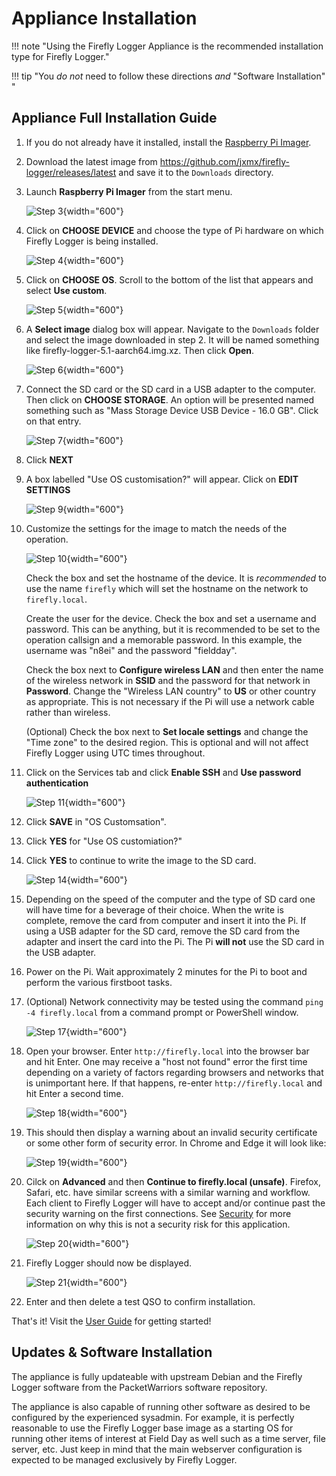 # Appliance Installation

!!! note "Using the Firefly Logger Appliance is the recommended installation type for Firefly Logger."

!!! tip "You *do not* need to follow these directions *and* "Software Installation" "

## Appliance Full Installation Guide

1. If you do not already have it installed, install the
[Raspberry Pi Imager](https://www.raspberrypi.com/software/).

2. Download the latest image from https://github.com/jxmx/firefly-logger/releases/latest and save it to the
`Downloads` directory.

3. Launch **Raspberry Pi Imager** from the start menu.

    ![Step 3](img/step-3.png){width="600"}

4. Click on **CHOOSE DEVICE** and choose the type of
Pi hardware on which Firefly Logger is being installed.

    ![Step 4](img/step-4.png){width="600"}

5. Click on **CHOOSE OS**. Scroll to the bottom of the
list that appears and select **Use custom**. 

    ![Step 5](img/step-5.png){width="600"}

6. A **Select image** dialog box will appear. Navigate to the
`Downloads` folder and select the image downloaded in step 2.
It will be named something like firefly-logger-5.1-aarch64.img.xz.
Then click **Open**.

    ![Step 6](img/step-6.png){width="600"}

7. Connect the SD card or the SD card in a USB adapter to
the computer. Then click on **CHOOSE STORAGE**. An option
will be presented named something such as "Mass Storage Device USB
Device - 16.0 GB". Click on that entry.

    ![Step 7](img/step-7.png){width="600"}

8. Click **NEXT**

9. A box labelled "Use OS customisation?" will appear. Click on
**EDIT SETTINGS**

    ![Step 9](img/step-9.png){width="600"}

10. Customize the settings for the image to match the needs of the operation.

    ![Step 10](img/step-10.png){width="600"}

    Check the box and set the hostname of the device. It is *recommended* to use the name `firefly`
    which will set the hostname on the network to `firefly.local`.

    Create the user for the device. Check the box and set a username and password. This
    can be anything, but it is recommended to be set to the operation callsign and a
    memorable password. In this example, the username was "n8ei" and the password "fieldday".
 
    Check the box next to **Configure wireless LAN** and then enter
    the name of the wireless network in **SSID** and the password for
    that network in **Password**. Change the "Wireless LAN country" to **US**
    or other country as appropriate. This is not necessary if the Pi will
    use a network cable rather than wireless.

    (Optional) Check the box next to **Set locale settings** and change the "Time zone"
    to the desired region. This is optional and will not affect Firefly Logger
    using UTC times throughout.

11. Click on the Services tab and click **Enable SSH** and **Use password authentication**

    ![Step 11](img/step-11.png){width="600"}

12. Click **SAVE** in "OS Customsation".

13. Click **YES** for "Use OS customiation?"

14. Click **YES** to continue to write the image to the SD card.

    ![Step 14](img/step-14.png){width="600"}

15. Depending on the speed of the computer and the type of SD card
one will have time for a beverage of their choice. When the write is complete,
remove the card from computer and insert it into the Pi. If using a USB adapter
for the SD card, remove the SD card from the adapter and insert the card into
the Pi. The Pi __will not__ use the SD card in the USB adapter.

16. Power on the Pi. Wait approximately 2 minutes for the Pi to boot
and perform the various firstboot tasks.

17. (Optional) Network connectivity may be tested using the command
`ping -4 firefly.local` from a command prompt or PowerShell window.

    ![Step 17](img/step-17.png){width="600"}

18. Open your browser. Enter `http://firefly.local` into the browser
bar and hit Enter. One may receive a "host not found" error the first
time depending on a variety of factors regarding browsers and networks
that is unimportant here. If that happens, re-enter `http://firefly.local`
and hit Enter a second time. 
    
    ![Step 18](img/step-18.png){width="600"}

19. This should then display a warning about an invalid security
  certificate or some other form of security error. In Chrome and
  Edge it will look like:
  
    ![Step 19](img/step-19.png){width="600"}

20. Cilck on **Advanced** and then **Continue to firefly.local (unsafe)**.
Firefox, Safari, etc. have similar screens with a similar warning and
workflow. Each client to Firefly Logger will have to accept and/or
continue past the security warning on the first connections.
See [Security](security.md) for more information on why this is not
a security risk for this application.
    
    ![Step 20](img/step-20.png){width="600"}

21. Firefly Logger should now be displayed.
    
    ![Step 21](img/step-21.png){width="600"}

22. Enter and then delete a test QSO to confirm installation.

That's it! Visit the [User Guide](basic.md) for getting started!

## Updates & Software Installation
The appliance is fully updateable with upstream Debian and the
Firefly Logger software from the PacketWarriors software repository.

The appliance is also capable of running other software as desired
to be configured by the experienced sysadmin. For example, it is perfectly
reasonable to use the Firefly Logger base image as a starting OS for
running other items of interest at Field Day as well such as a time server,
file server, etc. Just keep in mind that the main webserver configuration is
expected to be managed exclusively by Firefly Logger.